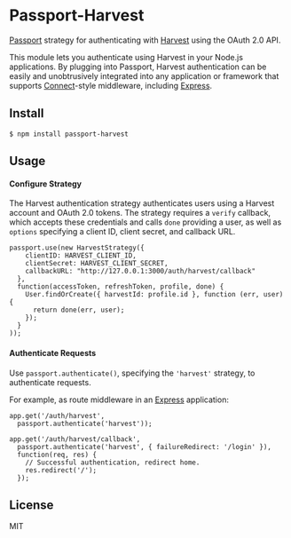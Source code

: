 # Passport-Harvest

[Passport](https://github.com/jaredhanson/passport) strategy for authenticating
with [Harvest](http://harvestapp.com/) using the OAuth 2.0 API.

This module lets you authenticate using Harvest in your Node.js applications.
By plugging into Passport, Harvest authentication can be easily and
unobtrusively integrated into any application or framework that supports
[Connect](http://www.senchalabs.org/connect/)-style middleware, including
[Express](http://expressjs.com/).

## Install

    $ npm install passport-harvest

## Usage

#### Configure Strategy

The Harvest authentication strategy authenticates users using a Harvest
account and OAuth 2.0 tokens.  The strategy requires a `verify` callback, which
accepts these credentials and calls `done` providing a user, as well as
`options` specifying a client ID, client secret, and callback URL.

    passport.use(new HarvestStrategy({
        clientID: HARVEST_CLIENT_ID,
        clientSecret: HARVEST_CLIENT_SECRET,
        callbackURL: "http://127.0.0.1:3000/auth/harvest/callback"
      },
      function(accessToken, refreshToken, profile, done) {
        User.findOrCreate({ harvestId: profile.id }, function (err, user) {
          return done(err, user);
        });
      }
    ));

#### Authenticate Requests

Use `passport.authenticate()`, specifying the `'harvest'` strategy, to
authenticate requests.

For example, as route middleware in an [Express](http://expressjs.com/)
application:

    app.get('/auth/harvest',
      passport.authenticate('harvest'));

    app.get('/auth/harvest/callback',
      passport.authenticate('harvest', { failureRedirect: '/login' }),
      function(req, res) {
        // Successful authentication, redirect home.
        res.redirect('/');
      });

## License

MIT
